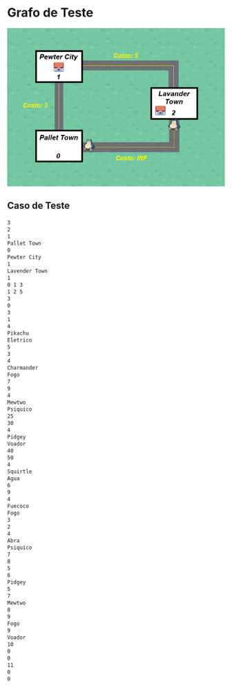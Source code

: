 # Grafo de Teste

![Grafo](.vscode/Grafo.png)

## Caso de Teste

```
3
2
1
Pallet Town
0
Pewter City
1
Lavender Town
1
0 1 3
1 2 5
3
0
3
1
4
Pikachu
Eletrico
5
3
4
Charmander
Fogo
7
9
4
Mewtwo
Psiquico
25
30
4
Pidgey
Voador
40
50
4
Squirtle
Agua
6
9
4
Fuecoco
Fogo
3
2
4
Abra
Psiquico
7
8
5
6
Pidgey
5
7
Mewtwo
8
9
Fogo
9
Voador
10
0
0
11
0
0

```
#